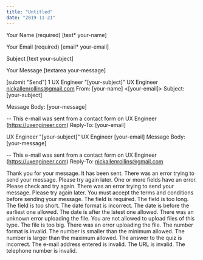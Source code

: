 ```yaml
---
title: "Untitled"
date: "2019-11-21"
---
```


Your Name (required) \[text\* your-name\]

Your Email (required) \[email\* your-email\]

Subject \[text your-subject\]

Your Message \[textarea your-message\]

\[submit "Send"\] 1 UX Engineer "\[your-subject\]" UX Engineer nickallenrollins@gmail.com From: \[your-name\] <\[your-email\]> Subject: \[your-subject\]

Message Body: \[your-message\]

\-- This e-mail was sent from a contact form on UX Engineer (https://uxengineer.com) Reply-To: \[your-email\]

UX Engineer "\[your-subject\]" UX Engineer \[your-email\] Message Body: \[your-message\]

\-- This e-mail was sent from a contact form on UX Engineer (https://uxengineer.com) Reply-To: nickallenrollins@gmail.com

Thank you for your message. It has been sent. There was an error trying to send your message. Please try again later. One or more fields have an error. Please check and try again. There was an error trying to send your message. Please try again later. You must accept the terms and conditions before sending your message. The field is required. The field is too long. The field is too short. The date format is incorrect. The date is before the earliest one allowed. The date is after the latest one allowed. There was an unknown error uploading the file. You are not allowed to upload files of this type. The file is too big. There was an error uploading the file. The number format is invalid. The number is smaller than the minimum allowed. The number is larger than the maximum allowed. The answer to the quiz is incorrect. The e-mail address entered is invalid. The URL is invalid. The telephone number is invalid.
